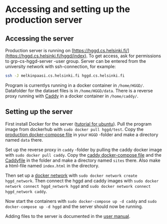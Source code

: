 # Accessing and setting up the production server

## Accessing the server

Production server is running on [https://hggd.cs.helsinki.fi/](https://hggd.cs.helsinki.fi/hggd/index). To get access, ask for permissions to grp-cs-hggd-server -user group. Server can be entered from the university network with ssh-connection, for example:

```bash
ssh -J melkinpaasi.cs.helsinki.fi hggd.cs.helsinki.fi
```

Program is currentlys running in a docker container in `/home/HGGD/`. Datafolder for the dataset files is in `/home/HGGD/data`. There is a reverse proxy running with [Caddy](https://caddyserver.com/) in a docker container in `/home/caddy/`.

## Setting up the server

First install Docker for the server ([tutorial for ubuntu](https://www.simplilearn.com/tutorials/docker-tutorial/how-to-install-docker-on-ubuntu)). Pull the program image from dockerhub with `sudo docker pull hggd/test`. Copy the [production docker-compose file](https://github.com/Helsinki-Genomic-Graph-Database/HGGD/blob/main/docker-compose.prod.yml) in your `HGGD` -folder and make a directory named `data` there.

Set up the reverse proxy in `caddy` -folder by pulling the caddy docker image with `sudo docker pull caddy`. Copy the [caddy docker-compose file](https://github.com/Helsinki-Genomic-Graph-Database/HGGD/blob/main/documentation/docker-compose.caddy.yml) and the [Caddyfile](https://github.com/Helsinki-Genomic-Graph-Database/HGGD/blob/main/documentation/Caddyfile) in the folder and make a directory named `sites` there. Also make a html-file named `index.html` in the directory.

Then set up a [docker network](https://docs.docker.com/network/bridge/) with `sudo docker network create hggd_network`. Then connect the hggd and caddy images with `sudo docker network connect hggd_network hggd` and `sudo docker network connect hggd_network caddy`.

Now start the containers with `sudo docker-compose up -d caddy` and `sudo docker-compose up -d hggd` and the server should now be running.

Adding files to the server is documented in the [user manual](https://github.com/Helsinki-Genomic-Graph-Database/HGGD/blob/main/documentation/user_manual.mds).
